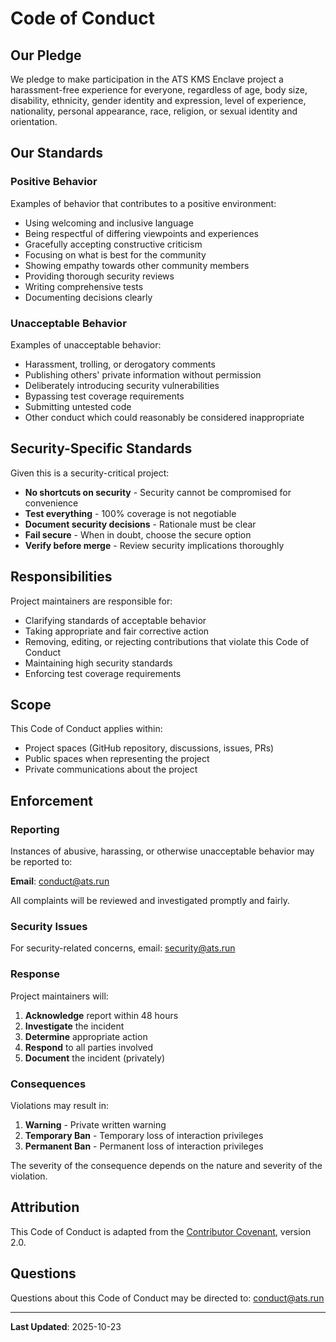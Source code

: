 # Code of Conduct

## Our Pledge

We pledge to make participation in the ATS KMS Enclave project a harassment-free experience for everyone, regardless of age, body size, disability, ethnicity, gender identity and expression, level of experience, nationality, personal appearance, race, religion, or sexual identity and orientation.

## Our Standards

### Positive Behavior

Examples of behavior that contributes to a positive environment:

- Using welcoming and inclusive language
- Being respectful of differing viewpoints and experiences
- Gracefully accepting constructive criticism
- Focusing on what is best for the community
- Showing empathy towards other community members
- Providing thorough security reviews
- Writing comprehensive tests
- Documenting decisions clearly

### Unacceptable Behavior

Examples of unacceptable behavior:

- Harassment, trolling, or derogatory comments
- Publishing others' private information without permission
- Deliberately introducing security vulnerabilities
- Bypassing test coverage requirements
- Submitting untested code
- Other conduct which could reasonably be considered inappropriate

## Security-Specific Standards

Given this is a security-critical project:

- **No shortcuts on security** - Security cannot be compromised for convenience
- **Test everything** - 100% coverage is not negotiable
- **Document security decisions** - Rationale must be clear
- **Fail secure** - When in doubt, choose the secure option
- **Verify before merge** - Review security implications thoroughly

## Responsibilities

Project maintainers are responsible for:

- Clarifying standards of acceptable behavior
- Taking appropriate and fair corrective action
- Removing, editing, or rejecting contributions that violate this Code of Conduct
- Maintaining high security standards
- Enforcing test coverage requirements

## Scope

This Code of Conduct applies within:

- Project spaces (GitHub repository, discussions, issues, PRs)
- Public spaces when representing the project
- Private communications about the project

## Enforcement

### Reporting

Instances of abusive, harassing, or otherwise unacceptable behavior may be reported to:

**Email**: conduct@ats.run

All complaints will be reviewed and investigated promptly and fairly.

### Security Issues

For security-related concerns, email: security@ats.run

### Response

Project maintainers will:

1. **Acknowledge** report within 48 hours
2. **Investigate** the incident
3. **Determine** appropriate action
4. **Respond** to all parties involved
5. **Document** the incident (privately)

### Consequences

Violations may result in:

1. **Warning** - Private written warning
2. **Temporary Ban** - Temporary loss of interaction privileges
3. **Permanent Ban** - Permanent loss of interaction privileges

The severity of the consequence depends on the nature and severity of the violation.

## Attribution

This Code of Conduct is adapted from the [Contributor Covenant](https://www.contributor-covenant.org/), version 2.0.

## Questions

Questions about this Code of Conduct may be directed to: conduct@ats.run

---

**Last Updated**: 2025-10-23
